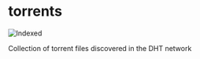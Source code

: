 torrents 
========
![Indexed](https://img.shields.io/badge/indexed-24585-blue)

Collection of torrent files discovered in the DHT network
